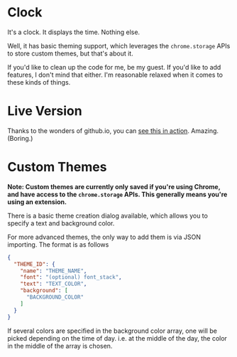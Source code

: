 # Clock

It's a clock. It displays the time. Nothing else.

Well, it has basic theming support, which leverages the `chrome.storage` APIs to store custom themes, but that's about it.

If you'd like to clean up the code for me, be my guest. If you'd like to add features, I don't mind that either. I'm reasonable relaxed when it comes to these kinds of things.

# Live Version

Thanks to the wonders of github.io, you can [see this in action](http://secretonline.github.io/Clock/). Amazing. (Boring.)

# Custom Themes

**Note: Custom themes are currently only saved if you're using Chrome, and have access to the `chrome.storage` APIs. This generally means you're using an extension.**

There is a basic theme creation dialog available, which allows you to specify a text and background color.

For more advanced themes, the only way to add them is via JSON importing. The format is as follows

``` JSON
{
  "THEME_ID": {
    "name": "THEME_NAME",
    "font": "(optional) font_stack",
    "text": "TEXT_COLOR",
    "background": [
      "BACKGROUND_COLOR"
    ]
  }
}
```

If several colors are specified in the background color array, one will be picked depending on the time of day. i.e. at the middle of the day, the color in the middle of the array is chosen.
